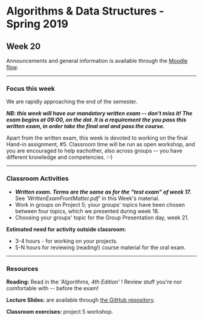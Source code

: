 # Algorithms & Data Structures - Spring 2019

## Week 20

Announcements and general information is available through the [Moodle flow](https://cphbusiness.mrooms.net/course/view.php?id=3150). 

-----------------

### Focus this week
We are rapidly approaching the end of the semester. 

_**NB: this week will have our mandatory written exam -- don't miss it! The exam begins at 09:00, on the dot. It is a requirement the you pass this written exam, in order take the final oral and pass the course.**_

Apart from the written exam, this week is devoted to working on the final Hand-in assignment, #5. Classroom time will be run as open workshop, and you are encouraged to help eachother, also across groups -- you have different knowledge and competencies. :-)

-----------------

### Classroom Activities 

- _**Written exam. Terms are the same as for the "test exam" of week 17.**_ See _'WrittenExamFrontMatter.pdf'_ in this Week's material.
- Work in groups on Project 5; yiour groups' topics have been chosen between four topics, which we presented during week 18.
- Choosing your groups' topic for the Group Presentation day, week 21.

**Estimated need for activity outside classroom:** 

- 3-4 hours - for working on your projects. 
- 5-N hours for reviewing (reading!) course material for the oral exam.

-----------------
### Resources

**Reading:** Read in the _'Algorithms, 4th Edition'_ ! Review stuff you're nor comfortable with -- before the exam!

**Lecture Slides:** are available through [the GitHub repository](https://github.com/datsoftlyngby/soft2019spring-algorithms/blob/master/Weeklies/Week_06/Slides/02%20Introduction.pdf).

**Classroom exercises:** project 5 workshop.

